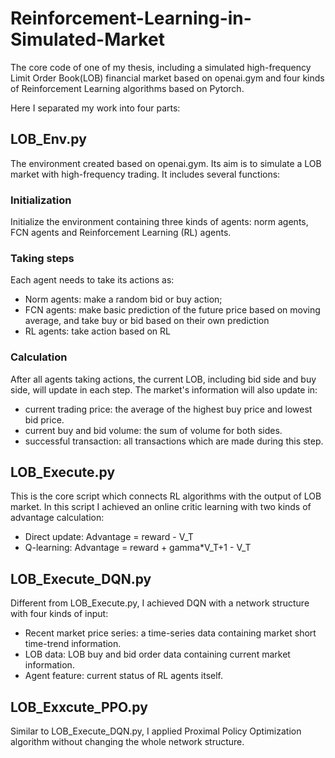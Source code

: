 # Reinforcement-Learning-in-Simulated-Market
The core code of one of my thesis, including a simulated high-frequency Limit Order Book(LOB) financial market based on openai.gym and four kinds of Reinforcement Learning algorithms based on Pytorch.

Here I separated my work into four parts:
## LOB_Env.py
The environment created based on openai.gym. Its aim is to simulate a LOB market with high-frequency trading. It includes several functions:
### Initialization
Initialize the environment containing three kinds of agents: norm agents, FCN agents and Reinforcement Learning (RL) agents.
### Taking steps
Each agent needs to take its actions as:
- Norm agents: make a random bid or buy action;
- FCN agents: make basic prediction of the future price based on moving average, and take buy or bid based on their own prediction
- RL agents: take action based on RL
### Calculation
After all agents taking actions, the current LOB, including bid side and buy side, will update in each step. The market's information will also update in:
- current trading price: the average of the highest buy price and lowest bid price.
- current buy and bid volume: the sum of volume for both sides.
- successful transaction: all transactions which are made during this step.
## LOB_Execute.py
This is the core script which connects RL algorithms with the output of LOB market. In this script I achieved an online critic learning with two kinds of advantage calculation:
- Direct update: Advantage = reward - V_T
- Q-learning: Advantage = reward + gamma*V_T+1 - V_T
## LOB_Execute_DQN.py
Different from LOB_Execute.py, I achieved DQN with a network structure with four kinds of input:
- Recent market price series: a time-series data containing market short time-trend information.
- LOB data: LOB buy and bid order data containing current market information.
- Agent feature: current status of RL agents itself.
## LOB_Exxcute_PPO.py
Similar to LOB_Execute_DQN.py, I applied Proximal Policy Optimization algorithm without changing the whole network structure.

